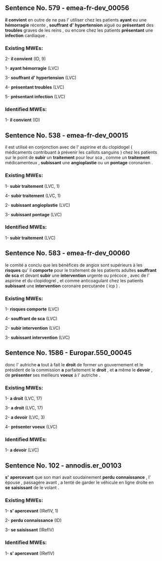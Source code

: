 ## Sentence No. 579 - emea-fr-dev_00056
**il** **convient** en outre de ne pas l' utiliser chez les patients **ayant** eu une **hémorragie** récente , **souffrant** **d'** **hypertension** aiguë ou **présentant** des **troubles** graves de les reins , ou encore chez les patients **présentant** une **infection** cardiaque . 
### Existing MWEs: 
2- **il convient** (ID, 9)

1- **ayant hémorragie** (LVC)

3- **souffrant d' hypertension** (LVC)

4- **présentant troubles** (LVC)

5- **présentant infection** (LVC)

### Identified MWEs: 
1- **il convient** (ID)

## Sentence No. 538 - emea-fr-dev_00015
il est utilisé en conjonction avec de l' aspirine et du clopidogel ( médicaments contribuant à prévenir les caillots sanguins ) chez les patients sur le point de **subir** un **traitement** pour leur sca , comme un **traitement** médicamenteux , **subissant** une **angioplastie** ou un **pontage** coronarien . 
### Existing MWEs: 
1- **subir traitement** (LVC, 1)

4- **subir traitement** (LVC, 1)

2- **subissant angioplastie** (LVC)

3- **subissant pontage** (LVC)

### Identified MWEs: 
1- **subir traitement** (LVC)

## Sentence No. 583 - emea-fr-dev_00060
le comité a conclu que les bénéfices de angiox sont supérieurs à les **risques** qu' il **comporte** pour le traitement de les patients adultes **souffrant** **de** **sca** et devant **subir** une **intervention** urgente ou précoce , avec de l' aspirine et du clopidogrel , et comme anticoagulant chez les patients **subissant** une **intervention** coronaire percutanée ( icp ) . 
### Existing MWEs: 
1- **risques comporte** (LVC)

4- **souffrant de sca** (LVC)

2- **subir intervention** (LVC)

3- **subissant intervention** (LVC)

## Sentence No. 1586 - Europar.550_00045
donc l' autriche **a** tout à fait le **droit** de former un gouvernement et le président de la commission **a** parfaitement le **droit** , et **a** même le **devoir** , de **présenter** ses meilleurs **voeux** à l' autriche . 
### Existing MWEs: 
1- **a droit** (LVC, 17)

3- **a droit** (LVC, 17)

2- **a devoir** (LVC, 3)

4- **présenter voeux** (LVC)

### Identified MWEs: 
1- **a devoir** (LVC)

## Sentence No. 102 - annodis.er_00103
**s'** **apercevant** que son mari avait soudainement **perdu** **connaissance** , l' épouse , passagère avant , a tenté de garder le véhicule en ligne droite en **se** **saisissant** de le volant . 
### Existing MWEs: 
1- **s' apercevant** (IReflV, 1)

2- **perdu connaissance** (ID)

3- **se saisissant** (IReflV)

### Identified MWEs: 
1- **s' apercevant** (IReflV)

